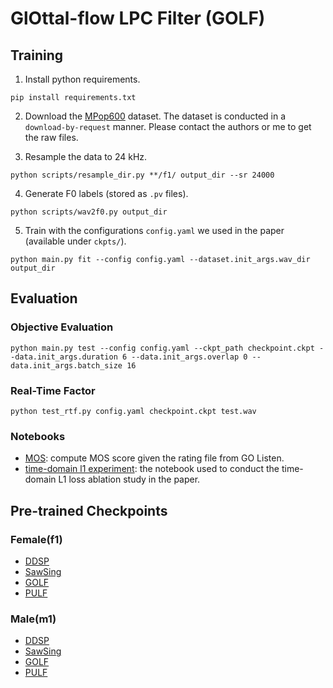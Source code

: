 # GlOttal-flow LPC Filter (GOLF)


## Training

1. Install python requirements.

```commandline
pip install requirements.txt
```

2. Download the [MPop600](https://ieeexplore.ieee.org/document/9306461) dataset. The dataset is conducted in a `download-by-request` manner. Please contact the authors or me to get the raw files.

3. Resample the data to 24 kHz.

```commandline
python scripts/resample_dir.py **/f1/ output_dir --sr 24000
```

4. Generate F0 labels (stored as `.pv` files).

```commandline
python scripts/wav2f0.py output_dir
```

5. Train with the configurations `config.yaml` we used in the paper (available under `ckpts/`).

```commandline
python main.py fit --config config.yaml --dataset.init_args.wav_dir output_dir
```

## Evaluation

### Objective Evaluation

```commandline
python main.py test --config config.yaml --ckpt_path checkpoint.ckpt --data.init_args.duration 6 --data.init_args.overlap 0 --data.init_args.batch_size 16
```

### Real-Time Factor

```commandline
python test_rtf.py config.yaml checkpoint.ckpt test.wav
```

### Notebooks

- [MOS](notebooks/mos.ipynb): compute MOS score given the rating file from GO Listen.
- [time-domain l1 experiment](notebooks/time_l1.ipynb): the notebook used to conduct the time-domain L1 loss ablation study in the paper.

## Pre-trained Checkpoints

### Female(f1)

- [DDSP](ckpts/ddsp_f1/)
- [SawSing](ckpts/sawsing_f1/)
- [GOLF](ckpts/glottal_d_f1/)
- [PULF](ckpts/pulse_f1/)

### Male(m1)

- [DDSP](ckpts/ddsp_m1/)
- [SawSing](ckpts/sawsing_m1/)
- [GOLF](ckpts/glottal_d_m1/)
- [PULF](ckpts/pulse_m1/)


